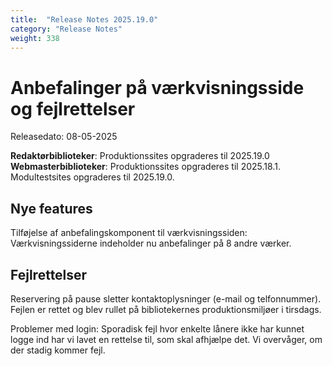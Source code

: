 ```yaml
---
title:  "Release Notes 2025.19.0"
category: "Release Notes"
weight: 338
---
```


# Anbefalinger på værkvisningsside og fejlrettelser

Releasedato: 08-05-2025

**Redaktørbiblioteker**: Produktionssites opgraderes til 2025.19.0\
**Webmasterbiblioteker**: Produktionssites opgraderes til 2025.18.1. Modultestsites opgraderes til 2025.19.0.


## Nye features

Tilføjelse af anbefalingskomponent til værkvisningssiden: Værkvisningssiderne indeholder nu anbefalinger på 8 andre værker. 


## Fejlrettelser

Reservering på pause sletter kontaktoplysninger (e-mail og telfonnummer). Fejlen er rettet og blev rullet på bibliotekernes produktionsmiljøer i tirsdags. 

Problemer med login: Sporadisk fejl hvor enkelte lånere ikke har kunnet logge ind har vi lavet en rettelse til, som skal afhjælpe det. Vi overvåger, om der stadig kommer fejl.

